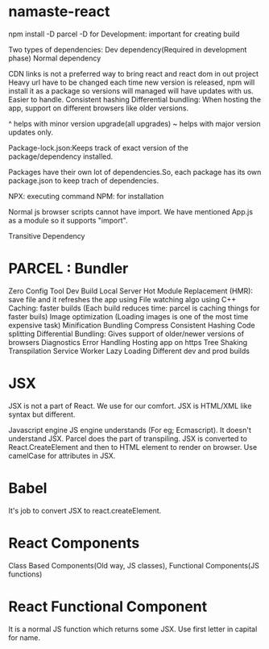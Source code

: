 # namaste-react
npm install -D parcel
-D for Development: important for creating build


Two types of dependencies: Dev dependency(Required in development phase)
                           Normal dependency


CDN links is not a preferred way to bring react and react dom in out project
Heavy
url have to be changed each time new version is released, npm will install it as a package so versions will managed will have updates with us. Easier to handle.
Consistent hashing
Differential bundling: When hosting the app, support on different browsers like older versions.

^ helps with minor version upgrade(all upgrades)
~ helps with major version updates only.

Package-lock.json:Keeps track of exact version of the package/dependency installed.

Packages have their own lot of dependencies.So, each package has its own package.json to keep trach of dependencies.

NPX: executing command
NPM: for installation

Normal js browser scripts cannot have import. We have mentioned App.js as a module so it supports "import".

Transitive Dependency

# PARCEL : Bundler
Zero Config Tool
Dev Build
Local Server
Hot Module Replacement (HMR): save file and it refreshes the app using File watching algo using C++
Caching: faster builds (Each build reduces time: parcel is caching things for faster buils)
Image optimization (Loading images is one of the most time expensive task)
Minification
Bundling
Compress
Consistent Hashing
Code splitting
Differential Bundling: Gives support of older/newer versions of browsers
Diagnostics
Error Handling
Hosting app on https
Tree Shaking
Transpilation
Service Worker
Lazy Loading
Different dev and prod builds

# JSX
JSX is not a part of React. We use for our comfort.
JSX is HTML/XML like syntax but different.

Javascript engine JS engine understands (For eg; Ecmascript). It doesn't understand JSX. Parcel does the part of transpiling.
JSX is converted to React.CreateElement and then to HTML element to render on browser.
Use camelCase for attributes in JSX.

# Babel
It's job to convert JSX to react.createElement.

# React Components
Class Based Components(Old way, JS classes), Functional Components(JS functions)

# React Functional Component
It is a normal JS function which returns some JSX. Use first letter in capital for name.

